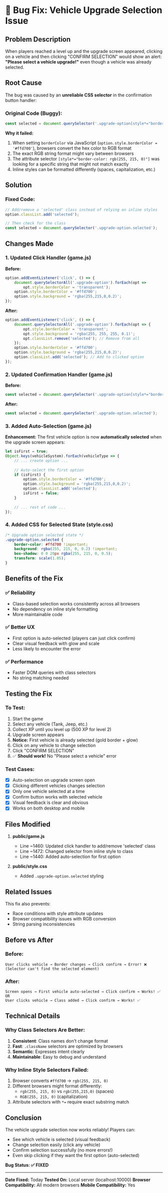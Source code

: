 # 🐛 Bug Fix: Vehicle Upgrade Selection Issue

## Problem Description

When players reached a level up and the upgrade screen appeared, clicking on a vehicle and then clicking "CONFIRM SELECTION" would show an alert: **"Please select a vehicle upgrade!"** even though a vehicle was already selected.

## Root Cause

The bug was caused by an **unreliable CSS selector** in the confirmation button handler:

### Original Code (Buggy):
```javascript
const selected = document.querySelector('.upgrade-option[style*="border-color: rgb(255, 215, 0)"]');
```

**Why it failed:**
1. When setting `borderColor` via JavaScript (`option.style.borderColor = '#ffd700'`), browsers convert the hex color to RGB format
2. The exact RGB string format might vary between browsers
3. The attribute selector `[style*="border-color: rgb(255, 215, 0)"]` was looking for a specific string that might not match exactly
4. Inline styles can be formatted differently (spaces, capitalization, etc.)

## Solution

### Fixed Code:
```javascript
// Add/remove a 'selected' class instead of relying on inline styles
option.classList.add('selected');

// Then check for the class
const selected = document.querySelector('.upgrade-option.selected');
```

## Changes Made

### 1. Updated Click Handler (game.js)
**Before:**
```javascript
option.addEventListener('click', () => {
    document.querySelectorAll('.upgrade-option').forEach(opt => 
        opt.style.borderColor = 'transparent');
    option.style.borderColor = '#ffd700';
    option.style.background = 'rgba(255,215,0,0.2)';
});
```

**After:**
```javascript
option.addEventListener('click', () => {
    document.querySelectorAll('.upgrade-option').forEach(opt => {
        opt.style.borderColor = 'transparent';
        opt.style.background = 'rgba(255, 255, 255, 0.1)';
        opt.classList.remove('selected'); // Remove from all
    });
    option.style.borderColor = '#ffd700';
    option.style.background = 'rgba(255,215,0,0.2)';
    option.classList.add('selected'); // Add to clicked option
});
```

### 2. Updated Confirmation Handler (game.js)
**Before:**
```javascript
const selected = document.querySelector('.upgrade-option[style*="border-color: rgb(255, 215, 0)"]');
```

**After:**
```javascript
const selected = document.querySelector('.upgrade-option.selected');
```

### 3. Added Auto-Selection (game.js)
**Enhancement:** The first vehicle option is now **automatically selected** when the upgrade screen appears:

```javascript
let isFirst = true;
Object.keys(vehicleSystem).forEach(vehicleType => {
    // ... create option ...
    
    // Auto-select the first option
    if (isFirst) {
        option.style.borderColor = '#ffd700';
        option.style.background = 'rgba(255,215,0,0.2)';
        option.classList.add('selected');
        isFirst = false;
    }
    
    // ... rest of code ...
});
```

### 4. Added CSS for Selected State (style.css)
```css
/* Upgrade option selected state */
.upgrade-option.selected {
    border-color: #ffd700 !important;
    background: rgba(255, 215, 0, 0.2) !important;
    box-shadow: 0 0 20px rgba(255, 215, 0, 0.5);
    transform: scale(1.05);
}
```

## Benefits of the Fix

### ✅ **Reliability**
- Class-based selection works consistently across all browsers
- No dependency on inline style formatting
- More maintainable code

### ✅ **Better UX**
- First option is auto-selected (players can just click confirm)
- Clear visual feedback with glow and scale
- Less likely to encounter the error

### ✅ **Performance**
- Faster DOM queries with class selectors
- No string matching needed

## Testing the Fix

### To Test:
1. Start the game
2. Select any vehicle (Tank, Jeep, etc.)
3. Collect XP until you level up (500 XP for level 2)
4. Upgrade screen appears
5. **Notice:** First vehicle is already selected (gold border + glow)
6. Click on any vehicle to change selection
7. Click "CONFIRM SELECTION"
8. ✅ **Should work!** No "Please select a vehicle" error

### Test Cases:
- [x] Auto-selection on upgrade screen open
- [x] Clicking different vehicles changes selection
- [x] Only one vehicle selected at a time
- [x] Confirm button works with selected vehicle
- [x] Visual feedback is clear and obvious
- [x] Works on both desktop and mobile

## Files Modified

1. **public/game.js**
   - Line ~1460: Updated click handler to add/remove 'selected' class
   - Line ~1472: Changed selector from inline style to class
   - Line ~1440: Added auto-selection for first option

2. **public/style.css**
   - Added `.upgrade-option.selected` styling

## Related Issues

This fix also prevents:
- Race conditions with style attribute updates
- Browser compatibility issues with RGB conversion
- String parsing inconsistencies

## Before vs After

### Before:
```
User clicks vehicle → Border changes → Click confirm → Error! ❌
(Selector can't find the selected element)
```

### After:
```
Screen opens → First vehicle auto-selected → Click confirm → Works! ✅
OR
User clicks vehicle → Class added → Click confirm → Works! ✅
```

## Technical Details

### Why Class Selectors Are Better:

1. **Consistent**: Class names don't change format
2. **Fast**: `.className` selectors are optimized by browsers
3. **Semantic**: Expresses intent clearly
4. **Maintainable**: Easy to debug and understand

### Why Inline Style Selectors Failed:

1. Browser converts `#ffd700` → `rgb(255, 215, 0)`
2. Different browsers might format differently:
   - `rgb(255, 215, 0)` vs `rgb(255,215,0)` (spaces)
   - `RGB(255, 215, 0)` (capitalization)
3. Attribute selectors with `*=` require exact substring match

## Conclusion

The vehicle upgrade selection now works reliably! Players can:
- See which vehicle is selected (visual feedback)
- Change selection easily (click any vehicle)
- Confirm selection successfully (no more errors!)
- Even skip clicking if they want the first option (auto-selected)

**Bug Status: ✅ FIXED**

---

**Date Fixed:** Today
**Tested On:** Local server (localhost:10000)
**Browser Compatibility:** All modern browsers
**Mobile Compatibility:** Yes
